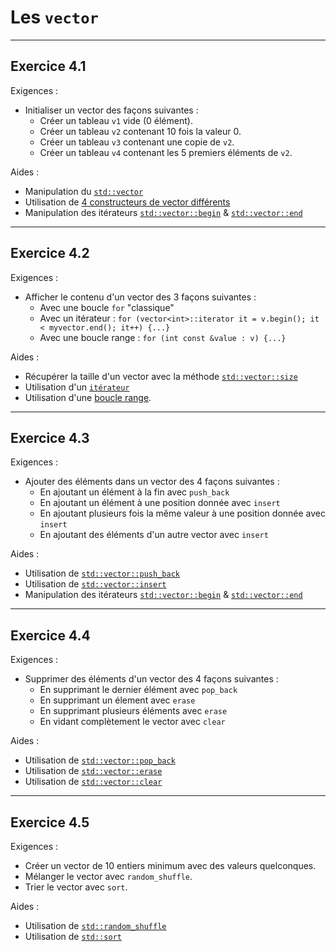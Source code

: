 # Les `vector`

---
## Exercice 4.1
Exigences :
* Initialiser un vector des façons suivantes :
  * Créer un tableau `v1` vide (0 élément).
  * Créer un tableau `v2` contenant 10 fois la valeur 0.
  * Créer un tableau `v3` contenant une copie de `v2`.
  * Créer un tableau `v4` contenant les 5 premiers éléments de `v2`.

Aides :
* Manipulation du [`std::vector`](https://fr.cppreference.com/w/cpp/container/vector)
* Utilisation de [4 constructeurs de vector différents](https://fr.cppreference.com/w/cpp/container/vector/vector)
* Manipulation des itérateurs [`std::vector::begin`](https://fr.cppreference.com/w/cpp/container/vector/begin) & [`std::vector::end`](https://fr.cppreference.com/w/cpp/container/vector/end)

---
## Exercice 4.2
Exigences :
* Afficher le contenu d'un vector des 3 façons suivantes :
  * Avec une boucle `for` "classique"
  * Avec un itérateur : `for (vector<int>::iterator it = v.begin(); it < myvector.end(); it++) {...}`
  * Avec une boucle range : `for (int const &value : v) {...}`

Aides :
* Récupérer la taille d'un vector avec la méthode [`std::vector::size`](https://fr.cppreference.com/w/cpp/container/vector/size)
* Utilisation d'un [`itérateur`](https://en.cppreference.com/w/cpp/named_req/RandomAccessIterator)
* Utilisation d'une [boucle range](https://fr.cppreference.com/w/cpp/language/range-for).

---
## Exercice 4.3
Exigences :
* Ajouter des éléments dans un vector des 4 façons suivantes :
  * En ajoutant un élément à la fin avec `push_back`
  * En ajoutant un élément à une position donnée avec `insert`
  * En ajoutant plusieurs fois la même valeur à une position donnée avec `insert`
  * En ajoutant des éléments d'un autre vector avec `insert`

Aides :
* Utilisation de [`std::vector::push_back`](https://fr.cppreference.com/w/cpp/container/vector/push_back)
* Utilisation de [`std::vector::insert`](https://fr.cppreference.com/w/cpp/container/vector/insert)
* Manipulation des itérateurs [`std::vector::begin`](https://fr.cppreference.com/w/cpp/container/vector/begin) & [`std::vector::end`](https://fr.cppreference.com/w/cpp/container/vector/end)

---
## Exercice 4.4
Exigences :
* Supprimer des éléments d'un vector des 4 façons suivantes :
  * En supprimant le dernier élément avec `pop_back`
  * En supprimant un élement avec `erase`
  * En supprimant plusieurs éléments avec `erase`
  * En vidant complètement le vector avec `clear`

Aides :
* Utilisation de [`std::vector::pop_back`](https://en.cppreference.com/w/cpp/container/vector/pop_back)
* Utilisation de [`std::vector::erase`](https://fr.cppreference.com/w/cpp/container/vector/erase)
* Utilisation de [`std::vector::clear`](https://en.cppreference.com/w/cpp/container/vector/clear)

---
## Exercice 4.5
Exigences :
* Créer un vector de 10 entiers minimum avec des valeurs quelconques.
* Mélanger le vector avec `random_shuffle`.
* Trier le vector avec `sort`.

Aides :
* Utilisation de [`std::random_shuffle`](https://fr.cppreference.com/w/cpp/algorithm/random_shuffle)
* Utilisation de [`std::sort`](https://fr.cppreference.com/w/cpp/algorithm/sort)
